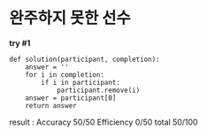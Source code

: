 # 완주하지 못한 선수

<b>try #1</b>
```
def solution(participant, completion):
    answer = ''
    for i in completion:
        if i in participant:
            participant.remove(i)
    answer = participant[0]
    return answer
 ```
result : Accuracy 50/50 Efficiency 0/50 total 50/100
